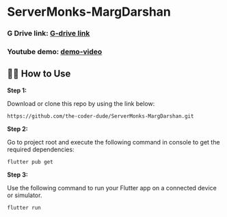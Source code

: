 # ServerMonks-MargDarshan

### G Drive link: [G-drive link](https://drive.google.com/drive/folders/1F3sBlMh-u6v-JP1k-B9_M9qBenYmFrVI?usp=sharing)


### Youtube demo: [demo-video](https://www.youtube.com/watch?v=wh8PMEePWdc)


## 🚴‍♂️ How to Use 

**Step 1:**

Download or clone this repo by using the link below:

```
https://github.com/the-coder-dude/ServerMonks-MargDarshan.git
```

**Step 2:**

Go to project root and execute the following command in console to get the required dependencies: 

```
flutter pub get 
```

**Step 3:**

Use the following command to run your Flutter app on a connected device or simulator.

```
flutter run
```
